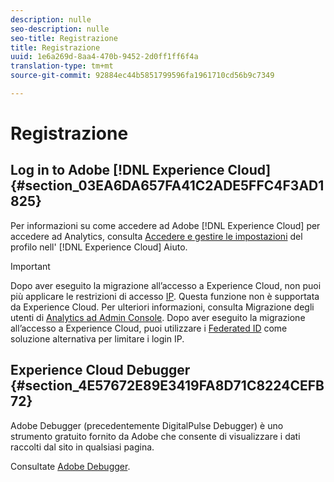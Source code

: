 ```yaml
---
description: nulle
seo-description: nulle
seo-title: Registrazione
title: Registrazione
uuid: 1e6a269d-8aa4-470b-9452-2d0ff1ff6f4a
translation-type: tm+mt
source-git-commit: 92884ec44b5851799596fa1961710cd56b9c7349

---
```



# Registrazione

## Log in to Adobe [!DNL Experience Cloud] {#section_03EA6DA657FA41C2ADE5FFC4F3AD1825}

Per informazioni su come accedere ad Adobe [!DNL Experience Cloud] per accedere ad Analytics, consulta [Accedere e gestire le impostazioni](https://marketing.adobe.com/resources/help/en_US/mcloud/getting-started-experience-cloud.html) del profilo nell' [!DNL Experience Cloud] Aiuto.

>[!IMPORTANT]
>
>Dopo aver eseguito la migrazione all’accesso a Experience Cloud, non puoi più applicare le restrizioni di accesso [IP](/help/admin/company/security-manager.md). Questa funzione non è supportata da Experience Cloud. Per ulteriori informazioni, consulta Migrazione degli utenti di [Analytics ad Admin Console](https://marketing.adobe.com/resources/help/en_US/experience-cloud/admin-console/analytics-migration/). Dopo aver eseguito la migrazione all’accesso a Experience Cloud, puoi utilizzare i [Federated ID](https://spark.adobe.com/page/JeSB8EPEQIvjD/) come soluzione alternativa per limitare i login IP.

## Experience Cloud Debugger {#section_4E57672E89E3419FA8D71C8224CEFB72}

Adobe Debugger (precedentemente DigitalPulse Debugger) è uno strumento gratuito fornito da Adobe che consente di visualizzare i dati raccolti dal sito in qualsiasi pagina.

Consultate [Adobe Debugger](https://chrome.google.com/webstore/detail/adobe-experience-cloud-de/ocdmogmohccmeicdhlhhgepeaijenapj).
